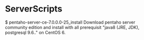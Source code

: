 ﻿# ServerScripts

$ pentaho-server-ce-7.0.0.0-25_install
Download pentaho server community edition and install  with all prerequisit "java8 (JRE, JDK), postgresql 9.6.." on CentOS 6. 

